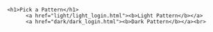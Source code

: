         <h1>Pick a Pattern</h1>
              <a href="light/light_login.html"><b>Light Pattern</b></a>
              <a href="dark/dark_login.html"><b>Dark Pattern</b></a><br>

